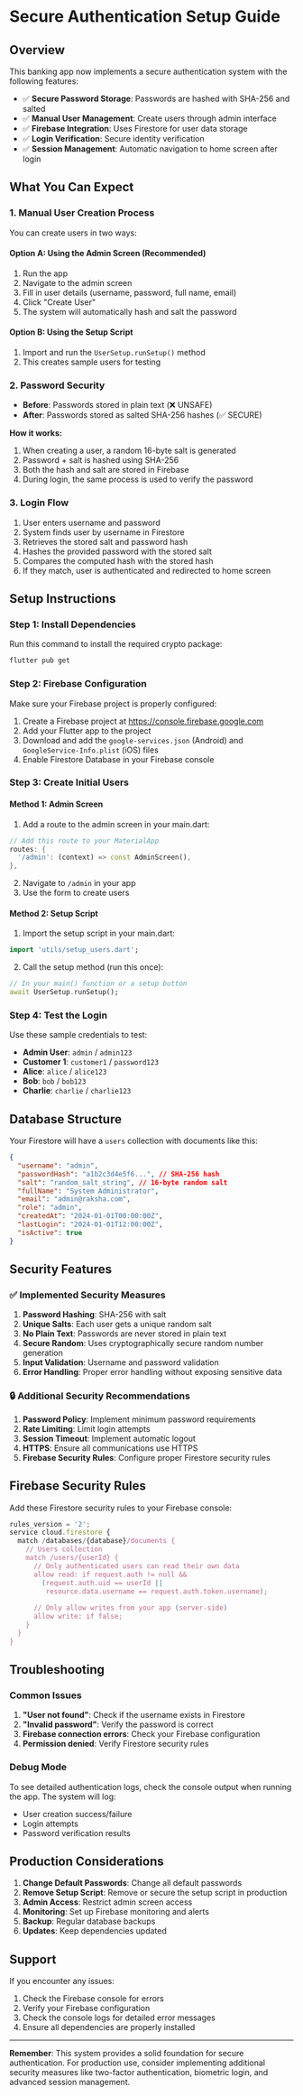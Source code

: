 # Secure Authentication Setup Guide

## Overview

This banking app now implements a secure authentication system with the following features:

- ✅ **Secure Password Storage**: Passwords are hashed with SHA-256 and salted
- ✅ **Manual User Management**: Create users through admin interface
- ✅ **Firebase Integration**: Uses Firestore for user data storage
- ✅ **Login Verification**: Secure identity verification
- ✅ **Session Management**: Automatic navigation to home screen after login

## What You Can Expect

### 1. **Manual User Creation Process**

You can create users in two ways:

#### Option A: Using the Admin Screen (Recommended)
1. Run the app
2. Navigate to the admin screen
3. Fill in user details (username, password, full name, email)
4. Click "Create User"
5. The system will automatically hash and salt the password

#### Option B: Using the Setup Script
1. Import and run the `UserSetup.runSetup()` method
2. This creates sample users for testing

### 2. **Password Security**

- **Before**: Passwords stored in plain text (❌ UNSAFE)
- **After**: Passwords stored as salted SHA-256 hashes (✅ SECURE)

**How it works:**
1. When creating a user, a random 16-byte salt is generated
2. Password + salt is hashed using SHA-256
3. Both the hash and salt are stored in Firebase
4. During login, the same process is used to verify the password

### 3. **Login Flow**

1. User enters username and password
2. System finds user by username in Firestore
3. Retrieves the stored salt and password hash
4. Hashes the provided password with the stored salt
5. Compares the computed hash with the stored hash
6. If they match, user is authenticated and redirected to home screen

## Setup Instructions

### Step 1: Install Dependencies

Run this command to install the required crypto package:

```bash
flutter pub get
```

### Step 2: Firebase Configuration

Make sure your Firebase project is properly configured:

1. Create a Firebase project at https://console.firebase.google.com
2. Add your Flutter app to the project
3. Download and add the `google-services.json` (Android) and `GoogleService-Info.plist` (iOS) files
4. Enable Firestore Database in your Firebase console

### Step 3: Create Initial Users

#### Method 1: Admin Screen
1. Add a route to the admin screen in your main.dart:

```dart
// Add this route to your MaterialApp
routes: {
  '/admin': (context) => const AdminScreen(),
},
```

2. Navigate to `/admin` in your app
3. Use the form to create users

#### Method 2: Setup Script
1. Import the setup script in your main.dart:

```dart
import 'utils/setup_users.dart';
```

2. Call the setup method (run this once):

```dart
// In your main() function or a setup button
await UserSetup.runSetup();
```

### Step 4: Test the Login

Use these sample credentials to test:

- **Admin User**: `admin` / `admin123`
- **Customer 1**: `customer1` / `password123`
- **Alice**: `alice` / `alice123`
- **Bob**: `bob` / `bob123`
- **Charlie**: `charlie` / `charlie123`

## Database Structure

Your Firestore will have a `users` collection with documents like this:

```json
{
  "username": "admin",
  "passwordHash": "a1b2c3d4e5f6...", // SHA-256 hash
  "salt": "random_salt_string", // 16-byte random salt
  "fullName": "System Administrator",
  "email": "admin@raksha.com",
  "role": "admin",
  "createdAt": "2024-01-01T00:00:00Z",
  "lastLogin": "2024-01-01T12:00:00Z",
  "isActive": true
}
```

## Security Features

### ✅ Implemented Security Measures

1. **Password Hashing**: SHA-256 with salt
2. **Unique Salts**: Each user gets a unique random salt
3. **No Plain Text**: Passwords are never stored in plain text
4. **Secure Random**: Uses cryptographically secure random number generation
5. **Input Validation**: Username and password validation
6. **Error Handling**: Proper error handling without exposing sensitive data

### 🔒 Additional Security Recommendations

1. **Password Policy**: Implement minimum password requirements
2. **Rate Limiting**: Limit login attempts
3. **Session Timeout**: Implement automatic logout
4. **HTTPS**: Ensure all communications use HTTPS
5. **Firebase Security Rules**: Configure proper Firestore security rules

## Firebase Security Rules

Add these Firestore security rules to your Firebase console:

```javascript
rules_version = '2';
service cloud.firestore {
  match /databases/{database}/documents {
    // Users collection
    match /users/{userId} {
      // Only authenticated users can read their own data
      allow read: if request.auth != null && 
        (request.auth.uid == userId || 
         resource.data.username == request.auth.token.username);
      
      // Only allow writes from your app (server-side)
      allow write: if false;
    }
  }
}
```

## Troubleshooting

### Common Issues

1. **"User not found"**: Check if the username exists in Firestore
2. **"Invalid password"**: Verify the password is correct
3. **Firebase connection errors**: Check your Firebase configuration
4. **Permission denied**: Verify Firestore security rules

### Debug Mode

To see detailed authentication logs, check the console output when running the app. The system will log:
- User creation success/failure
- Login attempts
- Password verification results

## Production Considerations

1. **Change Default Passwords**: Change all default passwords
2. **Remove Setup Script**: Remove or secure the setup script in production
3. **Admin Access**: Restrict admin screen access
4. **Monitoring**: Set up Firebase monitoring and alerts
5. **Backup**: Regular database backups
6. **Updates**: Keep dependencies updated

## Support

If you encounter any issues:

1. Check the Firebase console for errors
2. Verify your Firebase configuration
3. Check the console logs for detailed error messages
4. Ensure all dependencies are properly installed

---

**Remember**: This system provides a solid foundation for secure authentication. For production use, consider implementing additional security measures like two-factor authentication, biometric login, and advanced session management. 